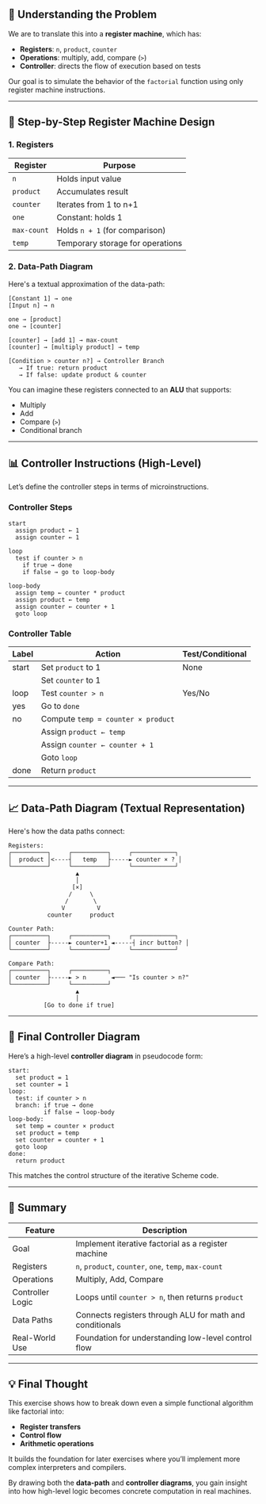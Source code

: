 ## 🧠 Understanding the Problem

We are to translate this into a **register machine**, which has:
- **Registers**: `n`, `product`, `counter`
- **Operations**: multiply, add, compare (`>`)
- **Controller**: directs the flow of execution based on tests

Our goal is to simulate the behavior of the `factorial` function using only register machine instructions.

---

## 🔧 Step-by-Step Register Machine Design

### 1. **Registers**

| Register | Purpose |
|---------|----------|
| `n` | Holds input value |
| `product` | Accumulates result |
| `counter` | Iterates from 1 to n+1 |
| `one` | Constant: holds 1 |
| `max-count` | Holds `n + 1` (for comparison) |
| `temp` | Temporary storage for operations |

### 2. **Data-Path Diagram**

Here's a textual approximation of the data-path:

```
[Constant 1] → one
[Input n] → n

one → [product]
one → [counter]

[counter] → [add 1] → max-count
[counter] → [multiply product] → temp

[Condition > counter n?] → Controller Branch
   → If true: return product
   → If false: update product & counter
```

You can imagine these registers connected to an **ALU** that supports:
- Multiply
- Add
- Compare (`>`)
- Conditional branch

---

## 📊 Controller Instructions (High-Level)

Let’s define the controller steps in terms of microinstructions.

### Controller Steps

```
start
  assign product ← 1
  assign counter ← 1

loop
  test if counter > n
    if true → done
    if false → go to loop-body

loop-body
  assign temp ← counter * product
  assign product ← temp
  assign counter ← counter + 1
  goto loop
```

### Controller Table

| Label | Action | Test/Conditional |
|-------|--------|------------------|
| start | Set `product` to 1 | None |
|       | Set `counter` to 1 |      |
| loop  | Test `counter > n` | Yes/No |
| yes   | Go to `done`       |        |
| no    | Compute `temp = counter × product` |
|       | Assign `product ← temp` |
|       | Assign `counter ← counter + 1` |
|       | Goto `loop`              |
| done  | Return `product`         |

---

## 📈 Data-Path Diagram (Textual Representation)

Here's how the data paths connect:

```
Registers:
┌──────────┐     ┌──────────┐     ┌────────────┐
│  product │<----┤   temp   ├-----► counter × ? │
└──────────┘     └──────────┘     └────────────┘
                   ▲
                   │
                  [×]
                 /     \
                /       \
               V         V
           counter     product
```

```
Counter Path:
┌──────────┐     ┌──────────┐     ┌────────────┐
│ counter  ├-----► counter+1 ◄-----┤ incr button? │
└──────────┘     └──────────┘     └────────────┘
```

```
Compare Path:
┌──────────┐     ┌──────────┐
│ counter  ├-----► > n       ◄─── "Is counter > n?"
└──────────┘     └──────────┘
                   ▲
                   │
          [Go to done if true]
```

---

## 🎯 Final Controller Diagram

Here’s a high-level **controller diagram** in pseudocode form:

```
start:
  set product = 1
  set counter = 1
loop:
  test: if counter > n
  branch: if true → done
          if false → loop-body
loop-body:
  set temp = counter × product
  set product = temp
  set counter = counter + 1
  goto loop
done:
  return product
```

This matches the control structure of the iterative Scheme code.

---

## 📌 Summary

| Feature | Description |
|--------|-------------|
| Goal | Implement iterative factorial as a register machine |
| Registers | `n`, `product`, `counter`, `one`, `temp`, `max-count` |
| Operations | Multiply, Add, Compare |
| Controller Logic | Loops until `counter > n`, then returns `product` |
| Data Paths | Connects registers through ALU for math and conditionals |
| Real-World Use | Foundation for understanding low-level control flow |

---

## 💡 Final Thought

This exercise shows how to break down even a simple functional algorithm like factorial into:
- **Register transfers**
- **Control flow**
- **Arithmetic operations**

It builds the foundation for later exercises where you’ll implement more complex interpreters and compilers.

By drawing both the **data-path** and **controller diagrams**, you gain insight into how high-level logic becomes concrete computation in real machines.
